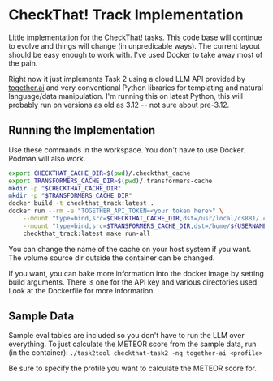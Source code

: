# CheckThat! Track Implementation

Little implementation for the CheckThat! tasks. This code base will continue to evolve and things will change (in unpredicable ways). The current layout should be easy enough to work with. I've used Docker to take away most of the pain.

Right now it just implements Task 2 using a cloud LLM API provided by [together.ai](https://together.ai/) and very conventional Python libraries for templating and natural language/data manipulation. I'm running this on latest Python, this will probably run on versions as old as 3.12 -- not sure about pre-3.12.

## Running the Implementation

Use these commands in the workspace.
You don't have to use Docker. Podman will also work.

```bash
export CHECKTHAT_CACHE_DIR=$(pwd)/.checkthat_cache
export TRANSFORMERS_CACHE_DIR=$(pwd)/.transformers-cache
mkdir -p "$CHECKTHAT_CACHE_DIR"
mkdir -p "$TRANSFORMERS_CACHE_DIR"
docker build -t checkthat_track:latest .
docker run --rm -e "TOGETHER_API_TOKEN=<your token here>" \
    --mount "type=bind,src=$CHECKTHAT_CACHE_DIR,dst=/usr/local/cs881/.checkthat_cache" \
    --mount "type=bind,src=$TRANSFORMERS_CACHE_DIR,dst=/home/${USERNAME:-ml-user}/.cache/torch" \
    checkthat_track:latest make run-all
```

You can change the name of the cache on your host system if you want.
The volume source dir outside the container can be changed.

If you want, you can bake more information into the docker image by setting build arguments.
There is one for the API key and various directories used. Look at the Dockerfile for more information.

## Sample Data

Sample eval tables are included so you don't have to run the LLM over everything.
To just calculate the METEOR score from the sample data, run (in the container): `./task2tool checkthat-task2 -nq together-ai <profile>`

Be sure to specify the profile you want to calculate the METEOR score for.
